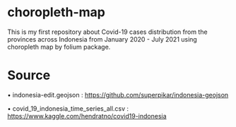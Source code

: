 # choropleth-map
This is my first repository about Covid-19 cases distribution from the provinces across Indonesia from January 2020 - July 2021 using choropleth map by folium package. 

# Source
•	indonesia-edit.geojson : https://github.com/superpikar/indonesia-geojson

• covid_19_indonesia_time_series_all.csv : https://www.kaggle.com/hendratno/covid19-indonesia
